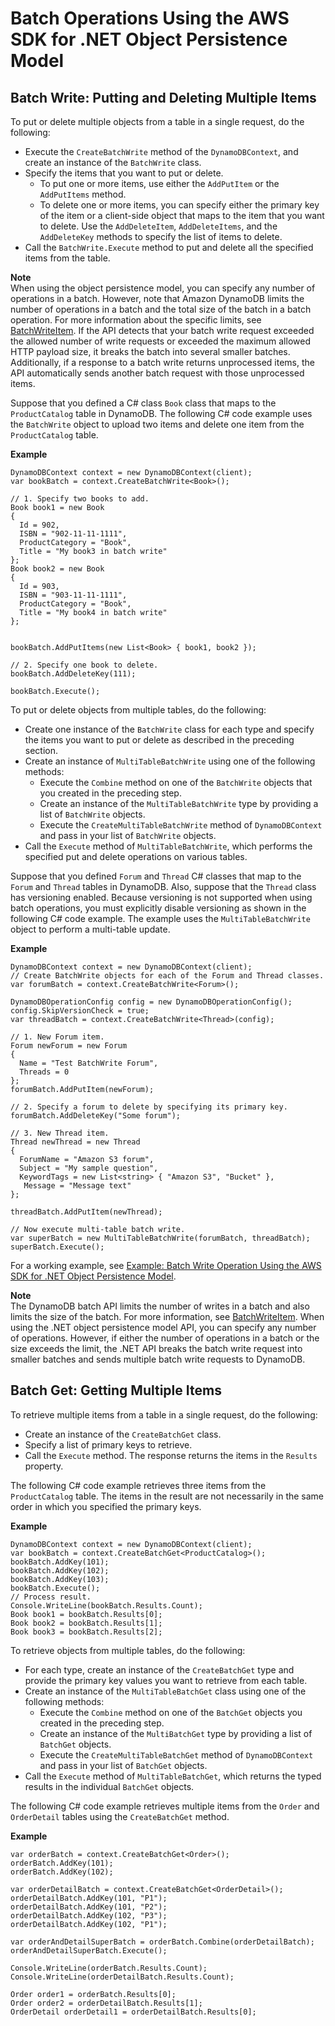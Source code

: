 # Batch Operations Using the AWS SDK for \.NET Object Persistence Model<a name="DotNetDynamoDBContext.BatchOperations"></a>

## Batch Write: Putting and Deleting Multiple Items<a name="DotNetDynamoDBContext.BatchWrite"></a>

To put or delete multiple objects from a table in a single request, do the following:
+ Execute the `CreateBatchWrite` method of the `DynamoDBContext`, and create an instance of the `BatchWrite` class\.
+ Specify the items that you want to put or delete\.
  + To put one or more items, use either the `AddPutItem` or the `AddPutItems` method\.
  + To delete one or more items, you can specify either the primary key of the item or a client\-side object that maps to the item that you want to delete\. Use the `AddDeleteItem`, `AddDeleteItems`, and the `AddDeleteKey` methods to specify the list of items to delete\.
+ Call the `BatchWrite.Execute` method to put and delete all the specified items from the table\.

**Note**  
When using the object persistence model, you can specify any number of operations in a batch\. However, note that Amazon DynamoDB limits the number of operations in a batch and the total size of the batch in a batch operation\. For more information about the specific limits, see [BatchWriteItem](https://docs.aws.amazon.com/amazondynamodb/latest/APIReference/API_BatchWriteItem.html)\. If the API detects that your batch write request exceeded the allowed number of write requests or exceeded the maximum allowed HTTP payload size, it breaks the batch into several smaller batches\. Additionally, if a response to a batch write returns unprocessed items, the API automatically sends another batch request with those unprocessed items\.

Suppose that you defined a C\# class `Book` class that maps to the `ProductCatalog` table in DynamoDB\. The following C\# code example uses the `BatchWrite` object to upload two items and delete one item from the `ProductCatalog` table\. 

**Example**  

```
DynamoDBContext context = new DynamoDBContext(client);
var bookBatch = context.CreateBatchWrite<Book>();

// 1. Specify two books to add.
Book book1 = new Book
{
  Id = 902,
  ISBN = "902-11-11-1111",
  ProductCategory = "Book",
  Title = "My book3 in batch write"
};
Book book2 = new Book
{
  Id = 903,
  ISBN = "903-11-11-1111",
  ProductCategory = "Book",
  Title = "My book4 in batch write"
};


bookBatch.AddPutItems(new List<Book> { book1, book2 });

// 2. Specify one book to delete.
bookBatch.AddDeleteKey(111);

bookBatch.Execute();
```

To put or delete objects from multiple tables, do the following:
+ Create one instance of the `BatchWrite` class for each type and specify the items you want to put or delete as described in the preceding section\.
+ Create an instance of `MultiTableBatchWrite` using one of the following methods:
  + Execute the `Combine` method on one of the `BatchWrite` objects that you created in the preceding step\. 
  + Create an instance of the `MultiTableBatchWrite` type by providing a list of `BatchWrite` objects\.
  + Execute the `CreateMultiTableBatchWrite` method of `DynamoDBContext` and pass in your list of `BatchWrite` objects\.
+ Call the `Execute` method of `MultiTableBatchWrite`, which performs the specified put and delete operations on various tables\.

Suppose that you defined `Forum` and `Thread` C\# classes that map to the `Forum` and `Thread` tables in DynamoDB\. Also, suppose that the `Thread` class has versioning enabled\. Because versioning is not supported when using batch operations, you must explicitly disable versioning as shown in the following C\# code example\. The example uses the `MultiTableBatchWrite` object to perform a multi\-table update\. 

**Example**  

```
DynamoDBContext context = new DynamoDBContext(client);
// Create BatchWrite objects for each of the Forum and Thread classes.
var forumBatch = context.CreateBatchWrite<Forum>();

DynamoDBOperationConfig config = new DynamoDBOperationConfig();
config.SkipVersionCheck = true;
var threadBatch = context.CreateBatchWrite<Thread>(config);

// 1. New Forum item.
Forum newForum = new Forum
{
  Name = "Test BatchWrite Forum",
  Threads = 0
};
forumBatch.AddPutItem(newForum);

// 2. Specify a forum to delete by specifying its primary key.
forumBatch.AddDeleteKey("Some forum");

// 3. New Thread item.
Thread newThread = new Thread
{
  ForumName = "Amazon S3 forum",
  Subject = "My sample question",
  KeywordTags = new List<string> { "Amazon S3", "Bucket" },
   Message = "Message text"
};

threadBatch.AddPutItem(newThread);

// Now execute multi-table batch write.
var superBatch = new MultiTableBatchWrite(forumBatch, threadBatch);
superBatch.Execute();
```

For a working example, see [Example: Batch Write Operation Using the AWS SDK for \.NET Object Persistence Model](orm-dotnet-batchoperations-example.md)\. 

**Note**  
The DynamoDB batch API limits the number of writes in a batch and also limits the size of the batch\. For more information, see [BatchWriteItem](https://docs.aws.amazon.com/amazondynamodb/latest/APIReference/API_BatchWriteItem.html)\. When using the \.NET object persistence model API, you can specify any number of operations\. However, if either the number of operations in a batch or the size exceeds the limit, the \.NET API breaks the batch write request into smaller batches and sends multiple batch write requests to DynamoDB\.

## Batch Get: Getting Multiple Items<a name="DotNetDynamoDBContext.BatchGet"></a>

To retrieve multiple items from a table in a single request, do the following:
+ Create an instance of the `CreateBatchGet` class\.
+ Specify a list of primary keys to retrieve\.
+ Call the `Execute` method\. The response returns the items in the `Results` property\.

The following C\# code example retrieves three items from the `ProductCatalog` table\. The items in the result are not necessarily in the same order in which you specified the primary keys\.

**Example**  

```
DynamoDBContext context = new DynamoDBContext(client);
var bookBatch = context.CreateBatchGet<ProductCatalog>();
bookBatch.AddKey(101);
bookBatch.AddKey(102);
bookBatch.AddKey(103);
bookBatch.Execute();
// Process result.
Console.WriteLine(bookBatch.Results.Count);
Book book1 = bookBatch.Results[0];
Book book2 = bookBatch.Results[1];
Book book3 = bookBatch.Results[2];
```

To retrieve objects from multiple tables, do the following:
+ For each type, create an instance of the `CreateBatchGet` type and provide the primary key values you want to retrieve from each table\. 
+ Create an instance of the `MultiTableBatchGet` class using one of the following methods:
  + Execute the `Combine` method on one of the `BatchGet` objects you created in the preceding step\. 
  + Create an instance of the `MultiBatchGet` type by providing a list of `BatchGet` objects\.
  + Execute the `CreateMultiTableBatchGet` method of `DynamoDBContext` and pass in your list of `BatchGet` objects\.
+ Call the `Execute` method of `MultiTableBatchGet`, which returns the typed results in the individual `BatchGet` objects\.

 The following C\# code example retrieves multiple items from the `Order` and `OrderDetail` tables using the `CreateBatchGet` method\. 

**Example**  

```
var orderBatch = context.CreateBatchGet<Order>();
orderBatch.AddKey(101);
orderBatch.AddKey(102);
 
var orderDetailBatch = context.CreateBatchGet<OrderDetail>();
orderDetailBatch.AddKey(101, "P1");
orderDetailBatch.AddKey(101, "P2");
orderDetailBatch.AddKey(102, "P3");
orderDetailBatch.AddKey(102, "P1");
 
var orderAndDetailSuperBatch = orderBatch.Combine(orderDetailBatch);
orderAndDetailSuperBatch.Execute();
 
Console.WriteLine(orderBatch.Results.Count);
Console.WriteLine(orderDetailBatch.Results.Count);
 
Order order1 = orderBatch.Results[0];
Order order2 = orderDetailBatch.Results[1];
OrderDetail orderDetail1 = orderDetailBatch.Results[0];
```